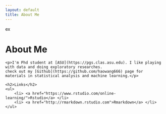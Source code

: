 ```yaml
---
layout: default
title: About Me
---
```


<div class="post"> ex
	<h1 class="pageTitle">About Me</h1>
	
	<p>I'm Phd student at [ASU](https://pgs.clas.asu.edu). I like playing with data and doing exploratory researches. 
	check out my [Github](https://github.com/haowang666) page for materials in statistical analysis and machine learning.</p>
	
	<h2>Links</h2>
	<ul>
		<li> <a href="https://www.rstudio.com/online-learning/">Rstudio</a> </li>
  		<li> <a href="http://rmarkdown.rstudio.com">Rmarkdown</a> </li>
  	</ul>
</div>
